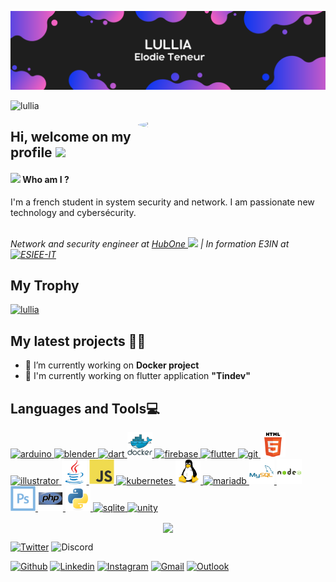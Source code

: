 <!-- Banner -->
[![Lullia's GitHub Banner](./img/Banner1.png)](https://lullia.github.io/personal-website/)

<!-- Profile view -->

<p align="left"> <img src="https://komarev.com/ghpvc/?username=lullia&label=Profile%20views&color=0e75b6&style=flat" alt="lullia" /> </p>
<img align="right" src="https://media.giphy.com/media/84SFZf1BKgzeny1WxQ/giphy.gif" width="300px" style="border-radius:50%">

<!-- Intro -->
## Hi, welcome on my profile <img src="https://media.giphy.com/media/hvRJCLFzcasrR4ia7z/giphy.gif" width="25px">

#### <img src="https://i.pinimg.com/originals/20/c6/09/20c609f194dde4421224b94e9d3d5c6c.gif" width="25px"> Who am I ?
I'm a french student in system security and network. I am passionate new technology and cybersécurity. <br> <br>

<p><em>Network and security engineer at <a href="https://hubone.fr">HubOne <img src="![image](https://user-images.githubusercontent.com/67014903/167316428-7a5ee728-0e38-44e8-b1a0-9dd1f1a1fdeb.png)" width="30px"/></a> | In formation E3IN at <a href="https://www.esiee-it.fr/fr"><img src="https://www.esiee-it.fr/themes/custom/generic/medias/logo-esiee-it.png" alt="ESIEE-IT" width="50px"/></a></em></p>
 

<!-- Trophées -->
## My Trophy
<p align="left"> <a href="https://github.com/ryo-ma/github-profile-trophy"><img src="https://github-profile-trophy.vercel.app/?username=lullia&theme=discord" alt="lullia" /></a> </p>


<!-- Projects -->             
## My latest projects 👨‍💻
- 🔭 I’m currently working on **Docker project**
- 🔭 I'm currently working on flutter application **"Tindev"**
      

<!-- Technos -->
## Languages and Tools💻
<p align="left"> <a href="https://www.arduino.cc/" target="_blank" rel="noreferrer"> <img src="https://cdn.worldvectorlogo.com/logos/arduino-1.svg" alt="arduino" width="40" height="40"/> </a> <a href="https://www.blender.org/" target="_blank" rel="noreferrer"> <img src="https://download.blender.org/branding/community/blender_community_badge_white.svg" alt="blender" width="40" height="40"/> </a> <a href="https://dart.dev" target="_blank" rel="noreferrer"> <img src="https://www.vectorlogo.zone/logos/dartlang/dartlang-icon.svg" alt="dart" width="40" height="40"/> </a> <a href="https://www.docker.com/" target="_blank" rel="noreferrer"> <img src="https://raw.githubusercontent.com/devicons/devicon/master/icons/docker/docker-original-wordmark.svg" alt="docker" width="40" height="40"/> </a> <a href="https://firebase.google.com/" target="_blank" rel="noreferrer"> <img src="https://www.vectorlogo.zone/logos/firebase/firebase-icon.svg" alt="firebase" width="40" height="40"/> </a> <a href="https://flutter.dev" target="_blank" rel="noreferrer"> <img src="https://www.vectorlogo.zone/logos/flutterio/flutterio-icon.svg" alt="flutter" width="40" height="40"/> </a> <a href="https://git-scm.com/" target="_blank" rel="noreferrer"> <img src="https://www.vectorlogo.zone/logos/git-scm/git-scm-icon.svg" alt="git" width="40" height="40"/> </a> <a href="https://www.w3.org/html/" target="_blank" rel="noreferrer"> <img src="https://raw.githubusercontent.com/devicons/devicon/master/icons/html5/html5-original-wordmark.svg" alt="html5" width="40" height="40"/> </a> <a href="https://www.adobe.com/in/products/illustrator.html" target="_blank" rel="noreferrer"> <img src="https://www.vectorlogo.zone/logos/adobe_illustrator/adobe_illustrator-icon.svg" alt="illustrator" width="40" height="40"/> </a> <a href="https://www.java.com" target="_blank" rel="noreferrer"> <img src="https://raw.githubusercontent.com/devicons/devicon/master/icons/java/java-original.svg" alt="java" width="40" height="40"/> </a> <a href="https://developer.mozilla.org/en-US/docs/Web/JavaScript" target="_blank" rel="noreferrer"> <img src="https://raw.githubusercontent.com/devicons/devicon/master/icons/javascript/javascript-original.svg" alt="javascript" width="40" height="40"/> </a> <a href="https://kubernetes.io" target="_blank" rel="noreferrer"> <img src="https://www.vectorlogo.zone/logos/kubernetes/kubernetes-icon.svg" alt="kubernetes" width="40" height="40"/> </a> <a href="https://www.linux.org/" target="_blank" rel="noreferrer"> <img src="https://raw.githubusercontent.com/devicons/devicon/master/icons/linux/linux-original.svg" alt="linux" width="40" height="40"/> </a> <a href="https://mariadb.org/" target="_blank" rel="noreferrer"> <img src="https://www.vectorlogo.zone/logos/mariadb/mariadb-icon.svg" alt="mariadb" width="40" height="40"/> </a> <a href="https://www.mysql.com/" target="_blank" rel="noreferrer"> <img src="https://raw.githubusercontent.com/devicons/devicon/master/icons/mysql/mysql-original-wordmark.svg" alt="mysql" width="40" height="40"/> </a> <a href="https://nodejs.org" target="_blank" rel="noreferrer"> <img src="https://raw.githubusercontent.com/devicons/devicon/master/icons/nodejs/nodejs-original-wordmark.svg" alt="nodejs" width="40" height="40"/> </a> <a href="https://www.photoshop.com/en" target="_blank" rel="noreferrer"> <img src="https://raw.githubusercontent.com/devicons/devicon/master/icons/photoshop/photoshop-line.svg" alt="photoshop" width="40" height="40"/> </a> <a href="https://www.php.net" target="_blank" rel="noreferrer"> <img src="https://raw.githubusercontent.com/devicons/devicon/master/icons/php/php-original.svg" alt="php" width="40" height="40"/> </a> <a href="https://www.python.org" target="_blank" rel="noreferrer"> <img src="https://raw.githubusercontent.com/devicons/devicon/master/icons/python/python-original.svg" alt="python" width="40" height="40"/> </a> <a href="https://www.sqlite.org/" target="_blank" rel="noreferrer"> <img src="https://www.vectorlogo.zone/logos/sqlite/sqlite-icon.svg" alt="sqlite" width="40" height="40"/> </a> <a href="https://unity.com/" target="_blank" rel="noreferrer"> <img src="https://www.vectorlogo.zone/logos/unity3d/unity3d-icon.svg" alt="unity" width="40" height="40"/> </a> </p>
                
<!-- ZeroTwo -->
<p align="center">
    <img align="center" src="https://pngroyale.com/wp-content/uploads/2021/09/236403119_157618953172577_1692705945239903638_n_adobespark.png">
</p>

<!-- Contacts -->

[![Twitter](https://img.shields.io/badge/Twitter-%231DA1F2.svg?style=for-the-badge&logo=Twitter&logoColor=white)](https://www.twitter.com/eteneur)
![Discord](https://img.shields.io/badge/Lullia&#9839;0002-%237289DA.svg?style=for-the-badge&logo=discord&logoColor=white)
</p>

[![Github](https://img.shields.io/badge/-Github-000?style=flat&logo=Github&logoColor=white)](https://github.com/lullia)
[![Linkedin](https://img.shields.io/badge/-LinkedIn-blue?style=flat&logo=Linkedin&logoColor=white)](https://www.linkedin.com/in/elodie-teneur-64b90215a/)
[![Instagram](https://img.shields.io/badge/-Instagram-c13584?style=flat&labelColor=c13584&logo=instagram&logoColor=white)](https://www.instagram.com/elodie.teneur/)
[![Gmail](https://img.shields.io/badge/-Gmail-c14438?style=flat&logo=Gmail&logoColor=white)](mailto:elodie.teneur@edu.itescia.fr)
[![Outlook](https://img.shields.io/badge/-Outlook-0078D4?style=flat&logo=Microsoft-Outlook&logoColor=white)](mailto:brendalove2@hotmail.com)
